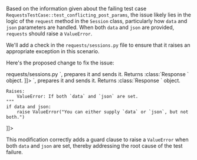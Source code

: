 Based on the information given about the failing test case `RequestsTestCase::test_conflicting_post_params`, the issue likely lies in the logic of the `request` method in the `Session` class, particularly how `data` and `json` parameters are handled. When both `data` and `json` are provided, `requests` should raise a `ValueError`.

We'll add a check in the `requests/sessions.py` file to ensure that it raises an appropriate exception in this scenario.

Here's the proposed change to fix the issue:

<change>
<file change-number-for-this-file="1">requests/sessions.py</file>
<original line-count="10" no-ellipsis="true"><![CDATA[
def request(self, method, url,
    params=None,
    data=None,
    headers=None,
    cookies=None,
    files=None,
    auth=None,
    timeout=None,
    allow_redirects=True,
    proxies=None,
    hooks=None,
    stream=None,
    verify=None,
    cert=None,
    json=None):
    """Constructs a :class:`Request <Request>`, prepares it and sends it.
    Returns :class:`Response <Response>` object.
]]></original>
<modified no-ellipsis="true"><![CDATA[
def request(self, method, url,
    params=None,
    data=None,
    headers=None,
    cookies=None,
    files=None,
    auth=None,
    timeout=None,
    allow_redirects=True,
    proxies=None,
    hooks=None,
    stream=None,
    verify=None,
    cert=None,
    json=None):
    """Constructs a :class:`Request <Request>`, prepares it and sends it.
    Returns :class:`Response <Response>` object.
    
    Raises:
        ValueError: If both `data` and `json` are set.
    """
    if data and json:
        raise ValueError("You can either supply `data` or `json`, but not both.")
]]></modified>
</change>

This modification correctly adds a guard clause to raise a `ValueError` when both `data` and `json` are set, thereby addressing the root cause of the test failure.